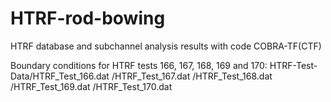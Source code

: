 # HTRF-rod-bowing
HTRF database and subchannel analysis results with code COBRA-TF(CTF)

Boundary conditions for HTRF tests 166, 167, 168, 169 and 170:
HTRF-Test-Data/HTRF_Test_166.dat
              /HTRF_Test_167.dat
              /HTRF_Test_168.dat
              /HTRF_Test_169.dat
              /HTRF_Test_170.dat
